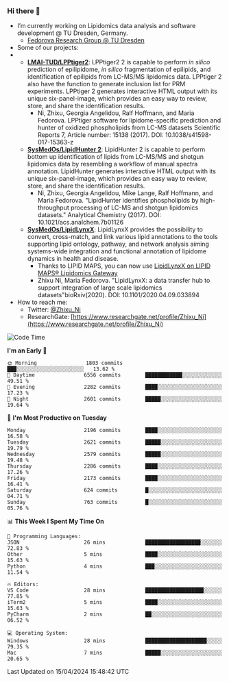 ### Hi there 👋

- I’m currently working on Lipidomics data analysis and software development @ TU Dresden, Germany.
  + [Fedorova Research Group @ TU Dresden](https://tu-dresden.de/med/mf/zml/forschungsgruppen/fedorova/mitarbeiter-innen-der-fedorova-gruppe)
- Some of our projects:
- + **[LMAI-TUD/LPPtiger2](https://github.com/LMAI-TUD/lpptiger2)**: LPPtiger2 2 is capable to perform *in silico* prediction of epilipidome, *in silico* fragmentation of epilipids, and identification of epilipids from LC-MS/MS lipidomics data. LPPtiger 2 also have the function to generate inclusion list for PRM experiments. LPPtiger 2 generates interactive HTML output with its unique six-panel-image, which provides an easy way to review, store, and share the identification results. 
    * Ni, Zhixu, Georgia Angelidou, Ralf Hoffmann, and Maria Fedorova. LPPtiger software for lipidome-specific prediction and hunter of oxidized phospholipids from LC-MS datasets Scientific Reports 7, Article number: 15138 (2017). DOI: 10.1038/s41598-017-15363-z
  + **[SysMedOs/LipidHunter 2](https://github.com/SysMedOs/lipidhunter)**: LipidHunter 2 is capable to perform bottom up identification of lipids from LC-MS/MS and shotgun lipidomics data by resembling a workflow of manual spectra annotation. LipidHunter generates interactive HTML output with its unique six-panel-image, which provides an easy way to review, store, and share the identification results. 
    * Ni, Zhixu, Georgia Angelidou, Mike Lange, Ralf Hoffmann, and Maria Fedorova. "LipidHunter identifies phospholipids by high-throughput processing of LC-MS and shotgun lipidomics datasets." Analytical Chemistry (2017). DOI: 10.1021/acs.analchem.7b01126
  + **[SysMedOs/LipidLynxX](https://github.com/SysMedOs/LipidLynxX)**: LipidLynxX provides the possibility to convert, cross-match, and link various lipid annotations to the tools supporting lipid ontology, pathway, and network analysis aiming systems-wide integration and functional annotation of lipidome dynamics in health and disease.
    * Thanks to LIPID MAPS, you can now use [LipidLynxX on LIPID MAPS® Lipidomics Gateway](http://lipidmaps.org/lipidlynxx/)
    * Zhixu Ni, Maria Fedorova. "LipidLynxX: a data transfer hub to support integration of large scale lipidomics datasets"bioRxiv(2020). DOI: 10.1101/2020.04.09.033894
- How to reach me:
  + Twitter: [@Zhixu_Ni](https://twitter.com/Zhixu_Ni)
  + ResearchGate: [https://www.researchgate.net/profile/Zhixu_Ni](https://www.researchgate.net/profile/Zhixu_Ni)

<!--START_SECTION:waka-->
![Code Time](http://img.shields.io/badge/Code%20Time-2%2C082%20hrs%2057%20mins-blue)

**I'm an Early 🐤** 

```text
🌞 Morning                1803 commits        ███░░░░░░░░░░░░░░░░░░░░░░   13.62 % 
🌆 Daytime                6556 commits        ████████████░░░░░░░░░░░░░   49.51 % 
🌃 Evening                2282 commits        ████░░░░░░░░░░░░░░░░░░░░░   17.23 % 
🌙 Night                  2601 commits        █████░░░░░░░░░░░░░░░░░░░░   19.64 % 
```
📅 **I'm Most Productive on Tuesday** 

```text
Monday                   2196 commits        ████░░░░░░░░░░░░░░░░░░░░░   16.58 % 
Tuesday                  2621 commits        █████░░░░░░░░░░░░░░░░░░░░   19.79 % 
Wednesday                2579 commits        █████░░░░░░░░░░░░░░░░░░░░   19.48 % 
Thursday                 2286 commits        ████░░░░░░░░░░░░░░░░░░░░░   17.26 % 
Friday                   2173 commits        ████░░░░░░░░░░░░░░░░░░░░░   16.41 % 
Saturday                 624 commits         █░░░░░░░░░░░░░░░░░░░░░░░░   04.71 % 
Sunday                   763 commits         █░░░░░░░░░░░░░░░░░░░░░░░░   05.76 % 
```


📊 **This Week I Spent My Time On** 

```text
💬 Programming Languages: 
JSON                     26 mins             ██████████████████░░░░░░░   72.83 % 
Other                    5 mins              ████░░░░░░░░░░░░░░░░░░░░░   15.63 % 
Python                   4 mins              ███░░░░░░░░░░░░░░░░░░░░░░   11.54 % 

🔥 Editors: 
VS Code                  28 mins             ███████████████████░░░░░░   77.85 % 
iTerm2                   5 mins              ████░░░░░░░░░░░░░░░░░░░░░   15.63 % 
PyCharm                  2 mins              ██░░░░░░░░░░░░░░░░░░░░░░░   06.52 % 

💻 Operating System: 
Windows                  28 mins             ████████████████████░░░░░   79.35 % 
Mac                      7 mins              █████░░░░░░░░░░░░░░░░░░░░   20.65 % 
```


 Last Updated on 15/04/2024 15:48:42 UTC
<!--END_SECTION:waka-->
